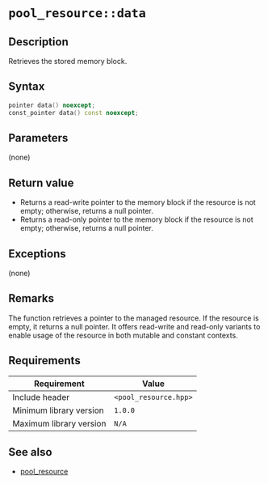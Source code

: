 # `pool_resource::data`

## Description

Retrieves the stored memory block.

## Syntax

```cpp
pointer data() noexcept;
const_pointer data() const noexcept;
```

## Parameters

(none)

## Return value

- Returns a read-write pointer to the memory block if the resource is not empty; otherwise, returns a null pointer.
- Returns a read-only pointer to the memory block if the resource is not empty; otherwise, returns a null pointer.

## Exceptions

(none)

## Remarks

The function retrieves a pointer to the managed resource. If the resource is empty, it returns a null pointer. It offers read-write and
read-only variants to enable usage of the resource in both mutable and constant contexts.

## Requirements

| Requirement             | Value                 |
|-------------------------|-----------------------|
| Include header          | `<pool_resource.hpp>` |
| Minimum library version | `1.0.0`               |
| Maximum library version | `N/A`                 |

## See also

- [pool_resource](pool_resource.md)